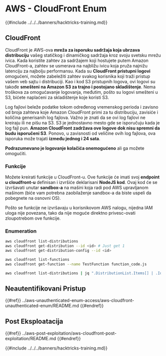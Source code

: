 # AWS - CloudFront Enum

{{#include ../../../banners/hacktricks-training.md}}

## CloudFront

CloudFront je AWS-ova **mreža za isporuku sadržaja koja ubrzava distribuciju** vašeg statičkog i dinamičkog sadržaja kroz svoju svetsku mrežu ivica. Kada koristite zahtev za sadržajem koji hostujete putem Amazon CloudFront-a, zahtev se usmerava na najbližu ivicu koja pruža najnižu latenciju za najbolju performansu. Kada su **CloudFront pristupni logovi** omogućeni, možete zabeležiti zahtev svakog korisnika koji traži pristup vašem veb sajtu i distribuciji. Kao i kod S3 pristupnih logova, ovi logovi su takođe **smešteni na Amazon S3 za trajno i postojano skladištenje**. Nema troškova za omogućavanje logovanja, međutim, pošto su logovi smešteni u S3, bićete naplaćeni za skladištenje koje koristi S3.

Log fajlovi beleže podatke tokom određenog vremenskog perioda i zavisno od broja zahteva koje Amazon CloudFront primi za tu distribuciju, zavisiće i količina generisanih log fajlova. Važno je znati da se ovi log fajlovi ne kreiraju ili ne pišu na S3. S3 je jednostavno mesto gde se isporučuju kada je log fajl pun. **Amazon CloudFront zadržava ove logove dok nisu spremni da budu isporučeni S3**. Ponovo, u zavisnosti od veličine ovih log fajlova, ova isporuka može trajati **između jednog i 24 sata**.

**Podrazumevano je logovanje kolačića onemogućeno** ali ga možete omogućiti.

### Funkcije

Možete kreirati funkcije u CloudFront-u. Ove funkcije će imati svoj **endpoint u cloudfront-u** definisan i izvršiće deklarisani **NodeJS kod**. Ovaj kod će se izvršavati unutar **sandbox-a** na mašini koja radi pod AWS upravljanom mašinom (biće vam potrebna zaobilaženje sandbox-a da biste uspeli da pobegnete na osnovni OS).

Pošto se funkcije ne izvršavaju u korisnikovom AWS nalogu, nijedna IAM uloga nije povezana, tako da nije moguće direktno privesc-ovati zloupotrebom ove funkcije.

### Enumeration
```bash
aws cloudfront list-distributions
aws cloudfront get-distribution --id <id> # Just get 1
aws cloudfront get-distribution-config --id <id>

aws cloudfront list-functions
aws cloudfront get-function --name TestFunction function_code.js

aws cloudfront list-distributions | jq ".DistributionList.Items[] | .Id, .Origins.Items[].Id, .Origins.Items[].DomainName, .AliasICPRecordals[].CNAME"
```
## Neautentifikovani Pristup

{{#ref}}
../aws-unauthenticated-enum-access/aws-cloudfront-unauthenticated-enum/README.md
{{#endref}}

## Post Eksploatacija

{{#ref}}
../aws-post-exploitation/aws-cloudfront-post-exploitation/README.md
{{#endref}}

{{#include ../../../banners/hacktricks-training.md}}
